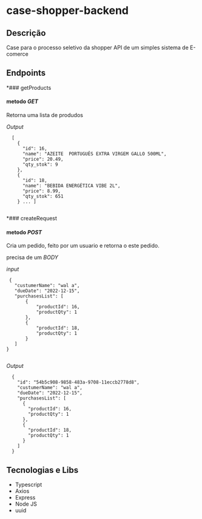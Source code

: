 # case-shopper-backend

## Descrição

  Case para o processo seletivo da shopper
  API de um simples sistema de E-comerce

## Endpoints

*### getProducts
#### metodo _GET_

Retorna uma lista de produdos

_Output_
```
  [
    {
      "id": 16,
      "name": "AZEITE  PORTUGUÊS EXTRA VIRGEM GALLO 500ML",
      "price": 20.49,
      "qty_stok": 9
    },
    {
      "id": 18,
      "name": "BEBIDA ENERGÉTICA VIBE 2L",
      "price": 8.99,
      "qty_stok": 651
    } ... ]
    
```


*### createRequest
 #### metodo _POST_ 
 
 Cria um pedido, feito por um usuario
 e retorna o este pedido.
 
 precisa de um _BODY_
 
 _input_
 
 ```
  {
    "custumerName": "wal a",
    "dueDate": "2022-12-15",
    "purchasesList": [
        {
            "productId": 16,
            "productQty": 1
        },
        {
            "productId": 18,
            "productQty": 1
        }
    ]
}
      
 ```
 
 _Output_
 
```
  {
    "id": "54b5c908-9858-483a-9708-11eccb2778d8",
    "custumerName": "wal a",
    "dueDate": "2022-12-15",
    "purchasesList": [
      {
        "productId": 16,
        "productQty": 1
      },
      {
        "productId": 18,
        "productQty": 1
      }
    ]
  }

``` 

## Tecnologias e Libs

  * Typescript
  * Axios
  * Express
  * Node JS
  * uuid
  

